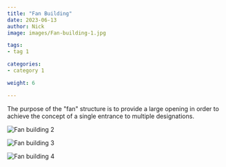 ```yaml
---
title: "Fan Building"
date: 2023-06-13
author: Nick
image: images/Fan-building-1.jpg

tags:
- tag 1

categories:
- category 1

weight: 6

---
```


The purpose of the "fan" structure is to provide a large opening in order to achieve the 
concept of a single entrance to multiple designations.

![Fan building 2](../../../images/Fan-building-2.jpg)

![Fan building 3](../../../images/Fan-building-3.jpg)

![Fan building 4](../../../images/Fan-building-4.jpg)
